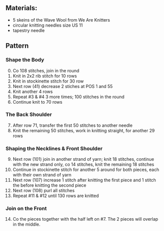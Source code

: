 ## Materials:
- 5 skeins of the Wave Wool from We Are Knitters
- circular knitting needles size US 11
- tapestry needle

## Pattern

### Shape the Body
0. Co 108 stitches, join in the round
1. Knit in 2x2 rib stitch for 10 rows
2. Knit in stockinette stitch for 30 row
3. Next row (41) decrease 2 stiches at POS 1 and 55
4. Knit another 4 rows
5. Repeat #3 & #4 3 more times; 100 stitches in the round
6. Continue knit to 70 rows

### The Back Shoulder
7. After row 71, transfer the first 50 stitches to another needle
8. Knit the remaining 50 stitches, work in knitting straight, for another 29 rows

### Shaping the Necklines & Front Shoulder
9. Next row (101) join in another strand of yarn; knit 18 stitches, continue with the new strand only, co 14 stitches, knit the remaining 18 stitches
10. Continue in stockinette stitch for another 5 around for both pieces, each with their own strand of yarn
11. Next row (107) increase 1 stitch after knitting the first piece and 1 stitch the before knitting the second piece
12. Next row (108) purl all stitches
13. Repeat #11 & #12 until 130 rows are knitted

### Join on the Front
14. Co the pieces together with the half left on #7. The 2 pieces will overlap in the middle.
